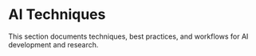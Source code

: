# AI Techniques

This section documents techniques, best practices, and workflows for AI development and research.